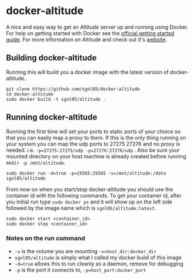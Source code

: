 # docker-altitude

A nice and easy way to get an Altitude server up and running using Docker. For
help on getting started with Docker see the [official getting started guide][0].
For more information on Altitude and check out it's [website][1].


## Building docker-altitude

Running this will build you a docker image with the latest version of docker-altitude..

    git clone https://github.com/sgnl05/docker-altitude
    cd docker-altitude
    sudo docker build -t sgnl05/altitude .


## Running docker-altitude

Running the first time will set your ports to static ports of your choice so
that you can easily map a proxy to them. If this is the only thing running on your
system you can map the udp ports to 27275 27276 and no proxy is needed. i.e.
`-p=27275:27275/udp -p=27276:27276/udp` .
Also be sure your mounted directory on your host machine is
already created before running `mkdir -p /mnt/altitude`.

    sudo docker run -d=true -p=25565:25565 -v=/mnt/altitude:/data sgnl05/altitude

From now on when you start/stop docker-altitude you should use the container id
with the following commands. To get your container id, after you initial run
type `sudo docker ps` and it will show up on the left side followed by the
image name which is `sgnl05/altitude:latest`.

    sudo docker start <container_id>
    sudo docker stop <container_id>


### Notes on the run command

 + `-v` is the volume you are mounting `-v=host_dir:docker_dir`
 + `sgnl05/altitude` is simply what I called my docker build of this image
 + `-d=true` allows this to run cleanly as a daemon, remove for debugging
 + `-p` is the port it connects to, `-p=host_port:docker_port`


[0]: http://www.docker.io/gettingstarted/
[1]: http://altitudegame.com/
